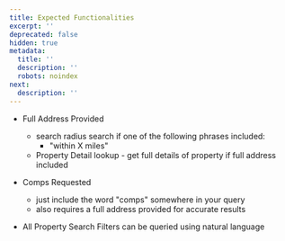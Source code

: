 ```yaml
---
title: Expected Functionalities
excerpt: ''
deprecated: false
hidden: true
metadata:
  title: ''
  description: ''
  robots: noindex
next:
  description: ''
---
```

* Full Address Provided
  * search radius search if one of the following phrases included:
    * "within X miles"
  * Property Detail lookup - get full details of property if full address included

* Comps Requested
  * just include the word "comps" somewhere in your query
  * also requires a full address provided for accurate results

* All Property Search Filters can be queried using natural language
